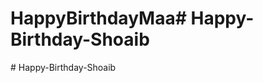 # HappyBirthdayMaa#   H a p p y - B i r t h d a y - S h o a i b  
 #   H a p p y - B i r t h d a y - S h o a i b  
 